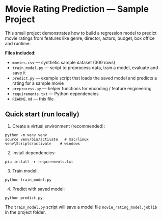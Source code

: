 # Movie Rating Prediction — Sample Project

This small project demonstrates how to build a regression model to predict movie ratings
from features like genre, director, actors, budget, box office and runtime.

**Files included**:
- `movies.csv` — synthetic sample dataset (300 rows)
- `train_model.py` — script to preprocess data, train a model, evaluate and save it
- `predict.py` — example script that loads the saved model and predicts a rating for a sample movie
- `preprocess.py` — helper functions for encoding / feature engineering
- `requirements.txt` — Python dependencies
- `README.md` — this file

## Quick start (run locally)

1. Create a virtual environment (recommended):
```
python -m venv venv
source venv/bin/activate   # mac/linux
venv\Scripts\activate    # windows
```

2. Install dependencies:
```
pip install -r requirements.txt
```

3. Train model:
```
python train_model.py
```

4. Predict with saved model:
```
python predict.py
```

The `train_model.py` script will save a model file `movie_rating_model.joblib` in the project folder.